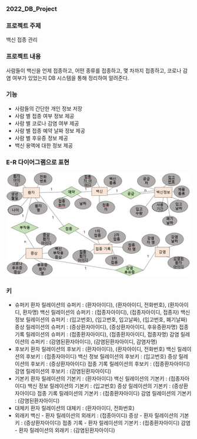### 2022_DB_Project

### 프로젝트 주제
백신 접종 관리 

### 프로젝트 내용
사람들이 백신을 언제 접종하고, 어떤 종류를 접종하고, 몇 차까지 접종하고, 코로나 감염 여부가 있었는지 DB 시스템을 통해 정리하여 알려준다.


### 기능
* 사람들의 간단한 개인 정보 저장
* 사람 별 접종 여부 정보 제공
* 사람 별 코로나 감염 여부 제공
* 사람 별 접종 예약 날짜 정보 제공
* 사람 별 후유증 정보 제공
* 백신 용액에 대한 정보 제공

### E-R 다이어그램으로 표현
![ERdiagram](./e.r.diagram.png)

### 키
* 슈퍼키
환자 릴레이션의 슈퍼키 : (환자아이디), (환자아이디, 전화번호), (환자아이디, 환자명)
백신 릴레이션의 슈퍼키 : (접종자아이디), (접종자아이디, 접종자)
백신 정보 릴레이션의 슈퍼키 : (입고번호), (입고번호, 입고날짜), (입고번호, 폐기날짜)
증상 릴레이션의 슈퍼키 : (증상환자아이디), (증상환자아이디, 후유증환자명)
접종 기록 릴레이션의 슈퍼키 : (접종환자아이디), (접종환자아이디, 접종자명)
감염 릴레이션의 슈퍼키 : (감염된환자아이디), (감염된환자아이디, 감염자명)
* 후보키
환자 릴레이션의 후보키 : (환자아이디), (환자아이디, 전화번호)
백신 릴레이션의 후보키 : (접종자아이디)
백신 정보 릴레이션의 후보키 : (입고번호)
증상 릴레이션의 후보키 : (증상환자아이디)
접종 기록 릴레이션의 후보키 : (접종환자아이디)
감염 릴레이션의 후보키 : (감염된환자아이디)
* 기본키
환자 릴레이션의 기본키 : (환자아이디)
백신 릴레이션의 기본키 : (접종자아이디)
백신 정보 릴레이션의 기본키 : (입고번호)
증상 릴레이션의 기본키 : (증상환자아이디)
접종 기록 릴레이션의 기본키 : (접종환자아이디)
감염 릴레이션의 기본키 : (감염된환자아이디)
* 대체키
환자 릴레이션의 대체키 : (환자아이디, 전화번호)
* 외래키
백신 - 환자 릴레이션의 외래키 : (접종아이디)
증상 - 환자 릴레이션의 기본키 : (증상환자아이디)
접종 기록 - 환자 릴레이션의 기본키 : (접종환자아이디)
감염 - 환자 릴레이션의 외래키 : (감염된환자아이디)
